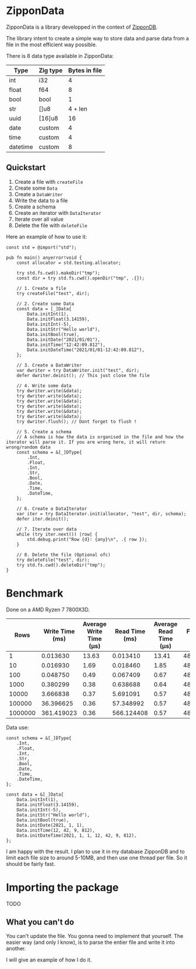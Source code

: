 # ZipponData

ZipponData is a library developped in the context of [ZipponDB](https://github.com/MrBounty/ZipponDB/tree/v0.1.3).

The library intent to create a simple way to store data and parse data from a file in the most efficient way possible. 

There is 8 data type available in ZipponData:

| Type | Zig type | Bytes in file |
| --- | --- | --- |
| int | i32 | 4 |
| float | f64 | 8 |
| bool | bool | 1 |
| str | []u8 | 4 + len |
| uuid | [16]u8 | 16 |
| date | custom | 4 |
| time | custom | 4 |
| datetime | custom | 8 |

## Quickstart

1. Create a file with `createFile`
2. Create some `Data`
3. Create a `DataWriter`
4. Write the data to a file
5. Create a schema
6. Create an iterator with `DataIterator`
7. Iterate over all value
8. Delete the file with `deleteFile`

Here an example of how to use it:
```zig
const std = @import("std");

pub fn main() anyerror!void {
    const allocator = std.testing.allocator;

    try std.fs.cwd().makeDir("tmp");
    const dir = try std.fs.cwd().openDir("tmp", .{});

    // 1. Create a file
    try createFile("test", dir);

    // 2. Create some Data
    const data = [_]Data{
        Data.initInt(1),
        Data.initFloat(3.14159),
        Data.initInt(-5),
        Data.initStr("Hello world"),
        Data.initBool(true),
        Data.initDate("2021/01/01"),
        Data.initTime("12:42:09.812"),
        Data.initDateTime("2021/01/01-12:42:09.812"),
    };

    // 3. Create a DataWriter
    var dwriter = try DataWriter.init("test", dir);
    defer dwriter.deinit(); // This just close the file

    // 4. Write some data
    try dwriter.write(&data);
    try dwriter.write(&data);
    try dwriter.write(&data);
    try dwriter.write(&data);
    try dwriter.write(&data);
    try dwriter.write(&data);
    try dwriter.flush(); // Dont forget to flush !

    // 5. Create a schema
    // A schema is how the data is organised in the file and how the iterator will parse it. If you are wrong here, it will return wrong/random data
    const schema = &[_]DType{
        .Int,
        .Float,
        .Int,
        .Str,
        .Bool,
        .Date,
        .Time,
        .DateTime,
    };

    // 6. Create a DataIterator
    var iter = try DataIterator.init(allocator, "test", dir, schema);
    defer iter.deinit();

    // 7. Iterate over data
    while (try iter.next()) |row| {
        std.debug.print("Row {d}: {any}\n", .{ row });
    }

    // 8. Delete the file (Optional ofc)
    try deleteFile("test", dir);
    try std.fs.cwd().deleteDir("tmp");
}
```

# Benchmark

Done on a AMD Ryzen 7 7800X3D.

| Rows | Write Time (ms) | Average Write Time (μs) | Read Time (ms) | Average Read Time (μs) | File Size (B) |
| --- | --- | --- | --- | --- | --- |
| 1         | 0.013630      | 13.63 | 0.013410      | 13.41 | 48        |
| 10        | 0.016930      | 1.69  | 0.018460      | 1.85  | 480       |
| 100       | 0.048750      | 0.49  | 0.067409      | 0.67  | 4800      |
| 1000      | 0.380299      | 0.38  | 0.638688      | 0.64  | 48000     |
| 10000     | 3.666838      | 0.37  | 5.691091      | 0.57  | 480000    |
| 100000    | 36.396625     | 0.36  | 57.348992     | 0.57  | 4800000   |
| 1000000   | 361.419023    | 0.36  | 566.124408    | 0.57  | 48000000  |

Data use:
```zig
const schema = &[_]DType{
    .Int,
    .Float,
    .Int,
    .Str,
    .Bool,
    .Date,
    .Time,
    .DateTime,
};

const data = &[_]Data{
    Data.initInt(1),
    Data.initFloat(3.14159),
    Data.initInt(-5),
    Data.initStr("Hello world"),
    Data.initBool(true),
    Data.initDate(2021, 1, 1),
    Data.initTime(12, 42, 9, 812),
    Data.initDateTime(2021, 1, 1, 12, 42, 9, 812),
};
```

I am happy with the result. I plan to use it in my database ZipponDB and to limit each file size to around 5-10MB, and then use one thread per file.
So it should be fairly fast.

# Importing the package

TODO

## What you can't do

You can't update the file. You gonna need to implement that yourself. The easier way (and only I know), is to parse the entier file and write it into another.

I will give an example of how I do it.
